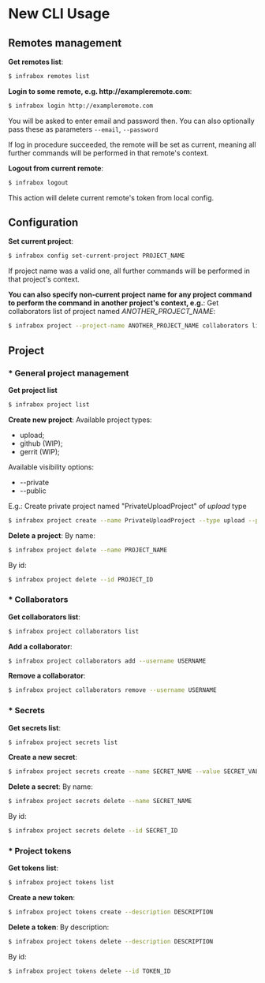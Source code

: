 # New CLI Usage
## Remotes management

__Get remotes list__:
```sh
$ infrabox remotes list
```

__Login to some remote, e.g. http://exampleremote.com__:
```sh
$ infrabox login http://exampleremote.com
```
You will be asked to enter email and password then.
You can also optionally pass these as parameters `--email`, `--password`

If log in procedure succeeded, the remote will be set as current, meaning all further commands will be performed in that remote's context. 

__Logout from current remote__:
```sh
$ infrabox logout
```
This action will delete current remote's token from local config.

## Configuration
__Set current project__:
```sh
$ infrabox config set-current-project PROJECT_NAME
```
If project name was a valid one, all further commands will be performed in that project's context.

__You can also specify non-current project name for any project command to perform the command in another project's context, e.g.__:
Get collaborators list of project named _ANOTHER_PROJECT_NAME_:
```sh
$ infrabox project --project-name ANOTHER_PROJECT_NAME collaborators list
```


## Project
### * General project management
__Get project list__
```sh
$ infrabox project list
```

__Create new project__:
Available project types:
- upload;
- github (WIP);
- gerrit (WIP);

Available visibility options:
- -\-private
- -\-public

E.g.: Create private project named "PrivateUploadProject" of _upload_ type
```sh
$ infrabox project create --name PrivateUploadProject --type upload --private
```
__Delete a project__:
By name:
```sh
$ infrabox project delete --name PROJECT_NAME
```
By id:
```sh
$ infrabox project delete --id PROJECT_ID
```

### * Collaborators
__Get collaborators list__:
```sh
$ infrabox project collaborators list
```
__Add a collaborator__:
```sh
$ infrabox project collaborators add --username USERNAME
```
__Remove a collaborator__:
```sh
$ infrabox project collaborators remove --username USERNAME
```

### * Secrets
__Get secrets list__:
```sh
$ infrabox project secrets list
```
__Create a new secret__:
```sh
$ infrabox project secrets create --name SECRET_NAME --value SECRET_VALUE
```
__Delete a secret__:
By name:
```sh
$ infrabox project secrets delete --name SECRET_NAME
```
By id:
```sh
$ infrabox project secrets delete --id SECRET_ID
```

### * Project tokens
__Get tokens list__:
```sh
$ infrabox project tokens list
```
__Create a new token__:
```sh
$ infrabox project tokens create --description DESCRIPTION
```
__Delete a token__:
By description:
```sh
$ infrabox project tokens delete --description DESCRIPTION
```
By id:
```sh
$ infrabox project tokens delete --id TOKEN_ID
```
